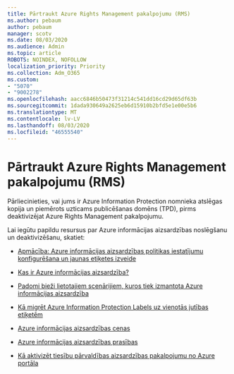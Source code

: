 ```yaml
---
title: Pārtraukt Azure Rights Management pakalpojumu (RMS)
ms.author: pebaum
author: pebaum
manager: scotv
ms.date: 08/03/2020
ms.audience: Admin
ms.topic: article
ROBOTS: NOINDEX, NOFOLLOW
localization_priority: Priority
ms.collection: Adm_O365
ms.custom:
- "5070"
- "9002278"
ms.openlocfilehash: aacc6846b50473f31214c541dd16cd29d65df63b
ms.sourcegitcommit: 1dada930649a2625eb6d15910b2bfd5e1e00e5b6
ms.translationtype: MT
ms.contentlocale: lv-LV
ms.lasthandoff: 08/03/2020
ms.locfileid: "46555540"
---
```

# <a name="decommission-azure-rights-management-service-rms"></a>Pārtraukt Azure Rights Management pakalpojumu (RMS)

Pārliecinieties, vai jums ir Azure Information Protection nomnieka atslēgas kopija un piemērots uzticams publicēšanas domēns (TPD), pirms deaktivizējat Azure Rights Management pakalpojumu.

Lai iegūtu papildu resursus par Azure informācijas aizsardzības noslēgšanu un deaktivizēšanu, skatiet:

- [Apmācība: Azure informācijas aizsardzības politikas iestatījumu konfigurēšana un jaunas etiķetes izveide](https://docs.microsoft.com/azure/information-protection/get-started/infoprotect-quick-start-tutorial)
- [Kas ir Azure informācijas aizsardzība?](https://docs.microsoft.com/azure/information-protection/what-is-information-protection)
- [Padomi bieži lietotajiem scenārijiem, kuros tiek izmantota Azure informācijas aizsardzība](https://docs.microsoft.com/azure/information-protection/how-to-guides)  
    
- [Kā migrēt Azure Information Protection Labels uz vienotās jutības etiķetēm](https://docs.microsoft.com/azure/information-protection/configure-policy-migrate-labels)  
    
- [Azure informācijas aizsardzības cenas](https://azure.microsoft.com/pricing/details/information-protection)  
    
- [Azure informācijas aizsardzības prasības](https://docs.microsoft.com/azure/information-protection/get-started/requirements)  
    
- [Kā aktivizēt tiesību pārvaldības aizsardzības pakalpojumu no Azure portāla](https://docs.microsoft.com/azure/information-protection/deploy-use/activate-azure)